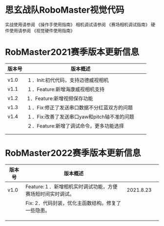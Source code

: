 # 思玄战队RoboMaster视觉代码

实战使用请参阅 《操作手使用指南》
相机调试请参阅 《赛场相机调试指南》
硬件使用请参阅 《视觉硬件使用指南》


# RobMaster2021赛季版本更新信息

| 版本号  | 版本概述  |   |   |
|---|---|---|---|
|   |   |   |   |
|  v1.0  | １．Init:初代代码，支持迈德威视相机  |   |   |
| v1.1  | １．Feature:新增海康威视相机支持  |   |   |
| v1.2  |  1．Feature:新增视频保存功能  |   |   |
| v1.3  |１．Fix:修正了发送串口数据不分红蓝双方的问题   |   |   |
|v1.4   |  １．Fix:改善了发送串口yaw和pitch轴不准的问题 |   |   |
|   | ２．Feature:新增了调试命令，更多功能选择  |   |   |
|   |   |   |   |
|   |   |   |   |

# RobMaster2022赛季版本更新信息
|  版本号 |  版本概述 |   |   |
|---|---|---|---|
|   v1.0 | Feature:１．新增相机实时调试功能，方便赛场短时间实时调试。  | 2021.8.23  |   |
|   |   Fix: 2．代码封装，优化主函数结构。修复了一些隐患。 |   |   |
|   |   |   |   |
|   |   |   |   |
|   |   |   |   |

